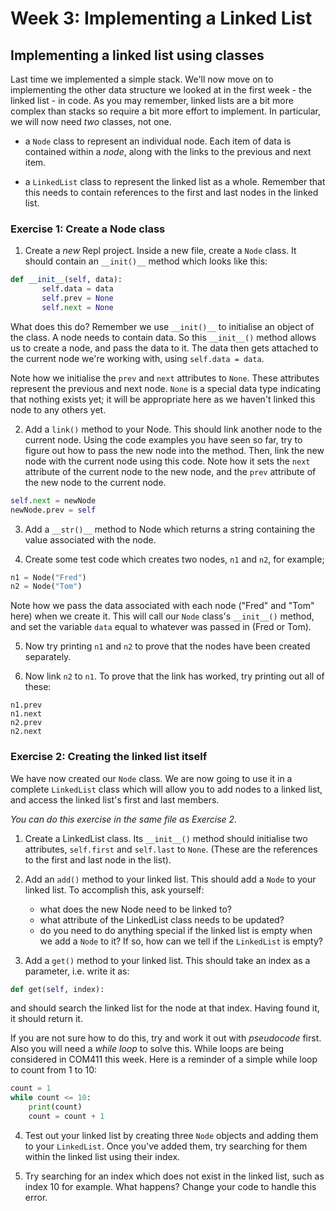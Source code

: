 # Week 3: Implementing a Linked List

## Implementing a linked list using classes

Last time we implemented a simple stack. We'll now move on to implementing the
other data structure we looked at in the first week - the linked list - in code. As you may remember, linked lists are a bit more complex than stacks so require
a bit more effort to implement. In particular, we will now need *two* classes,
not one.

- a `Node` class to represent an individual node. Each item of data is contained within a *node*, along with the links to the previous and next item. 

- a `LinkedList` class to represent the linked list as a whole. Remember that
this needs to contain references to the first and last nodes in the linked 
list.


### Exercise 1: Create a Node class

1. Create a *new* Repl project. Inside a new file, create a `Node` class. It should contain an `__init()__` method which looks like this:
```python
def __init__(self, data):
       self.data = data
       self.prev = None
       self.next = None
```

   What does this do? Remember we use `__init()__` to initialise an object of the class. A node needs to contain data. So this `__init__()` method allows us to create a node, and pass the data to it. The data then gets attached to the current node we're working with, using `self.data = data`.

   Note how we initialise the `prev` and `next` attributes to `None`. These attributes represent the previous and next node. `None` is a special data type indicating that nothing exists yet; it will be appropriate here as we haven't linked this node to any others yet.

2. Add a `link()` method to your Node. This should link another node to the current node. Using the code examples you have seen so far, try to figure out how to pass the new node into the method. Then, link the new node with the current node using this code. Note how it sets the `next` attribute of the current node to the new node, and the `prev` attribute of the new node to the current node.
```python
self.next = newNode 
newNode.prev = self
```

3. Add a `__str()__` method to Node which returns a string containing the value associated with the node.


4. Create some test code which creates two nodes, `n1` and `n2`, for example;
```python
n1 = Node("Fred")
n2 = Node("Tom")
```
Note how we pass the data associated with each node ("Fred" and "Tom" here) when we create it. This will call our `Node` class's `__init__()` method, and set the variable `data` equal to whatever was passed in (Fred or Tom).

5. Now try printing `n1` and `n2` to prove that the nodes have been created separately.

6. Now link `n2` to `n1`. To prove that the link has worked, try printing out all of these:
```
n1.prev
n1.next
n2.prev
n2.next
```

### Exercise 2: Creating the linked list itself

We have now created our `Node` class. We are now going to use it in a complete `LinkedList` class which will allow you to add nodes to a linked list, and access the linked list's first and last members.

*You can do this exercise in the same file as Exercise 2.* 

1. Create a LinkedList class. Its `__init__()` method should initialise two attributes, `self.first` and `self.last` to `None`. (These are the references to the first and last node in the list).

2. Add an `add()` method to your linked list. This should add a `Node` to your linked list. To accomplish this, ask yourself:
    - what does the new Node need to be linked to?
    - what attribute of the LinkedList class needs to be updated?
    - do you need to do anything special if the linked list is empty when we add a `Node` to it? If so, how can we tell if the `LinkedList` is empty?

3. Add a `get()` method to your linked list. This should take an index as a parameter, i.e. write it as:
```python
def get(self, index):
```
and should search the linked list for the node at that index. Having found it, it should return it.

   If you are not sure how to do this, try and work it out with *pseudocode* first. Also you will need a *while loop* to solve this. While loops are being considered in COM411 this week. Here is a reminder of a simple while loop to count from 1 to 10:
```python
count = 1
while count <= 10:
    print(count)
    count = count + 1
```

4. Test out your linked list by creating three `Node` objects and adding them to your `LinkedList`. Once you've added them, try searching for them within the linked list using their index. 

5. Try searching for an index which does not exist in the linked list, such as index 10 for example. What happens? Change your code to handle this error.
